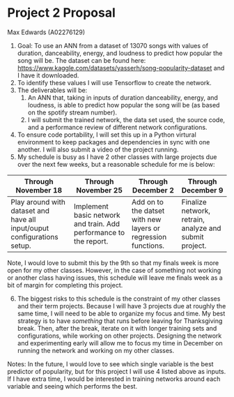 # Project 2 Proposal

Max Edwards (A02276129)

1. Goal: To use an ANN from a dataset of 13070 songs with values of duration, danceability, energy, and loudness to predict how popular the song will be. The dataset can be found here: https://www.kaggle.com/datasets/yasserh/song-popularity-dataset and I have it downloaded.
2. To identify these values I will use Tensorflow to create the network.
3. The deliverables will be:
   1. An ANN that, taking in inputs of duration danceability, energy, and loudness, is able to predict how popular the song will be (as based on the spotify stream number).
   2. I will submit the trained network, the data set used, the source code, and a performance review of different network configurations.
4. To ensure code portability, I will set this up in a Python virtural environment to keep packages and dependencies in sync with one another. I will also submit a video of the project running.
5. My schedule is busy as I have 2 other classes with large projects due over the next few weeks, but a reasonable schedule for me is below:

| Through November 18                                                     | Through November 25                                               | Through December 2                                            | Through December 9                                     |
| ----------------------------------------------------------------------- | ----------------------------------------------------------------- | ------------------------------------------------------------- | ------------------------------------------------------ |
| Play around with dataset and have all input/ouput configurations setup. | Implement basic network and train. Add performance to the report. | Add on to the datset with new layers or regression functions. | Finalize network, retrain, analyze and submit project. |

Note, I would love to submit this by the 9th so that my finals week is more open for my other classes. However, in the case of something not working or another class having issues, this schedule will leave me finals week as a bit of margin for completing this project.

6. The biggest risks to this schedule is the constraint of my other classes and their term projects. Because I will have 3 projects due at roughly the same time, I will need to be able to organize my focus and time. My best strategy is to have _something_ that runs before leaving for Thanksgiving break. Then, after the break, iterate on it with longer training sets and configurations, while working on other projects. Designing the network and experimenting early will allow me to focus my time in December on running the network and working on my other classes.

Notes: In the future, I would love to see which single variable is the best predictor of popularity, but for this project I will use 4 listed above as inputs. If I have extra time, I would be interested in training networks around each variable and seeing which performs the best.
